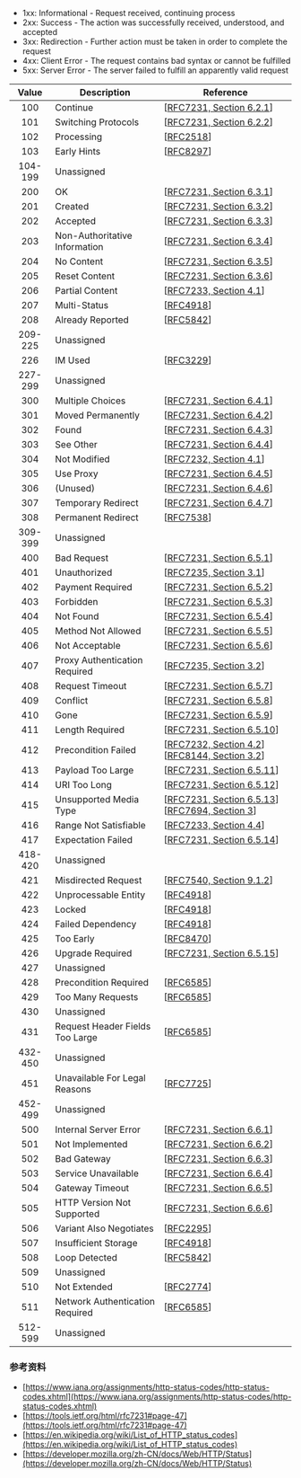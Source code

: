 - 1xx: Informational - Request received, continuing process
- 2xx: Success - The action was successfully received, understood, and accepted
- 3xx: Redirection - Further action must be taken in order to complete the request
- 4xx: Client Error - The request contains bad syntax or cannot be fulfilled
- 5xx: Server Error - The server failed to fulfill an apparently valid request

<table>
      <thead>
        <tr style="cursor: pointer;">
          <th>Value</th>
          <th>Description</th>
          <th>Reference</th>
        </tr>
      </thead>
      <tbody>
        <tr>
          <td align="center">100</td>
          <td>Continue</td>
          <td>[<a href="http://www.iana.org/go/rfc7231">RFC7231, Section 6.2.1</a>]</td>
        </tr>
        <tr>
          <td align="center">101</td>
          <td>Switching Protocols</td>
          <td>[<a href="http://www.iana.org/go/rfc7231">RFC7231, Section 6.2.2</a>]</td>
        </tr>
        <tr>
          <td align="center">102</td>
          <td>Processing</td>
          <td>[<a href="http://www.iana.org/go/rfc2518">RFC2518</a>]</td>
        </tr>
        <tr>
          <td align="center">103</td>
          <td>Early Hints</td>
          <td>[<a href="http://www.iana.org/go/rfc8297">RFC8297</a>]</td>
        </tr>
        <tr>
          <td align="center">104-199</td>
          <td>Unassigned</td>
          <td></td>
        </tr>
        <tr>
          <td align="center">200</td>
          <td>OK</td>
          <td>[<a href="http://www.iana.org/go/rfc7231">RFC7231, Section 6.3.1</a>]</td>
        </tr>
        <tr>
          <td align="center">201</td>
          <td>Created</td>
          <td>[<a href="http://www.iana.org/go/rfc7231">RFC7231, Section 6.3.2</a>]</td>
        </tr>
        <tr>
          <td align="center">202</td>
          <td>Accepted</td>
          <td>[<a href="http://www.iana.org/go/rfc7231">RFC7231, Section 6.3.3</a>]</td>
        </tr>
        <tr>
          <td align="center">203</td>
          <td>Non-Authoritative Information</td>
          <td>[<a href="http://www.iana.org/go/rfc7231">RFC7231, Section 6.3.4</a>]</td>
        </tr>
        <tr>
          <td align="center">204</td>
          <td>No Content</td>
          <td>[<a href="http://www.iana.org/go/rfc7231">RFC7231, Section 6.3.5</a>]</td>
        </tr>
        <tr>
          <td align="center">205</td>
          <td>Reset Content</td>
          <td>[<a href="http://www.iana.org/go/rfc7231">RFC7231, Section 6.3.6</a>]</td>
        </tr>
        <tr>
          <td align="center">206</td>
          <td>Partial Content</td>
          <td>[<a href="http://www.iana.org/go/rfc7233">RFC7233, Section 4.1</a>]</td>
        </tr>
        <tr>
          <td align="center">207</td>
          <td>Multi-Status</td>
          <td>[<a href="http://www.iana.org/go/rfc4918">RFC4918</a>]</td>
        </tr>
        <tr>
          <td align="center">208</td>
          <td>Already Reported</td>
          <td>[<a href="http://www.iana.org/go/rfc5842">RFC5842</a>]</td>
        </tr>
        <tr>
          <td align="center">209-225</td>
          <td>Unassigned</td>
          <td></td>
        </tr>
        <tr>
          <td align="center">226</td>
          <td>IM Used</td>
          <td>[<a href="http://www.iana.org/go/rfc3229">RFC3229</a>]</td>
        </tr>
        <tr>
          <td align="center">227-299</td>
          <td>Unassigned</td>
          <td></td>
        </tr>
        <tr>
          <td align="center">300</td>
          <td>Multiple Choices</td>
          <td>[<a href="http://www.iana.org/go/rfc7231">RFC7231, Section 6.4.1</a>]</td>
        </tr>
        <tr>
          <td align="center">301</td>
          <td>Moved Permanently</td>
          <td>[<a href="http://www.iana.org/go/rfc7231">RFC7231, Section 6.4.2</a>]</td>
        </tr>
        <tr>
          <td align="center">302</td>
          <td>Found</td>
          <td>[<a href="http://www.iana.org/go/rfc7231">RFC7231, Section 6.4.3</a>]</td>
        </tr>
        <tr>
          <td align="center">303</td>
          <td>See Other</td>
          <td>[<a href="http://www.iana.org/go/rfc7231">RFC7231, Section 6.4.4</a>]</td>
        </tr>
        <tr>
          <td align="center">304</td>
          <td>Not Modified</td>
          <td>[<a href="http://www.iana.org/go/rfc7232">RFC7232, Section 4.1</a>]</td>
        </tr>
        <tr>
          <td align="center">305</td>
          <td>Use Proxy</td>
          <td>[<a href="http://www.iana.org/go/rfc7231">RFC7231, Section 6.4.5</a>]</td>
        </tr>
        <tr>
          <td align="center">306</td>
          <td>(Unused)</td>
          <td>[<a href="http://www.iana.org/go/rfc7231">RFC7231, Section 6.4.6</a>]</td>
        </tr>
        <tr>
          <td align="center">307</td>
          <td>Temporary Redirect</td>
          <td>[<a href="http://www.iana.org/go/rfc7231">RFC7231, Section 6.4.7</a>]</td>
        </tr>
        <tr>
          <td align="center">308</td>
          <td>Permanent Redirect</td>
          <td>[<a href="http://www.iana.org/go/rfc7538">RFC7538</a>]</td>
        </tr>
        <tr>
          <td align="center">309-399</td>
          <td>Unassigned</td>
          <td></td>
        </tr>
        <tr>
          <td align="center">400</td>
          <td>Bad Request</td>
          <td>[<a href="http://www.iana.org/go/rfc7231">RFC7231, Section 6.5.1</a>]</td>
        </tr>
        <tr>
          <td align="center">401</td>
          <td>Unauthorized</td>
          <td>[<a href="http://www.iana.org/go/rfc7235">RFC7235, Section 3.1</a>]</td>
        </tr>
        <tr>
          <td align="center">402</td>
          <td>Payment Required</td>
          <td>[<a href="http://www.iana.org/go/rfc7231">RFC7231, Section 6.5.2</a>]</td>
        </tr>
        <tr>
          <td align="center">403</td>
          <td>Forbidden</td>
          <td>[<a href="http://www.iana.org/go/rfc7231">RFC7231, Section 6.5.3</a>]</td>
        </tr>
        <tr>
          <td align="center">404</td>
          <td>Not Found</td>
          <td>[<a href="http://www.iana.org/go/rfc7231">RFC7231, Section 6.5.4</a>]</td>
        </tr>
        <tr>
          <td align="center">405</td>
          <td>Method Not Allowed</td>
          <td>[<a href="http://www.iana.org/go/rfc7231">RFC7231, Section 6.5.5</a>]</td>
        </tr>
        <tr>
          <td align="center">406</td>
          <td>Not Acceptable</td>
          <td>[<a href="http://www.iana.org/go/rfc7231">RFC7231, Section 6.5.6</a>]</td>
        </tr>
        <tr>
          <td align="center">407</td>
          <td>Proxy Authentication Required</td>
          <td>[<a href="http://www.iana.org/go/rfc7235">RFC7235, Section 3.2</a>]</td>
        </tr>
        <tr>
          <td align="center">408</td>
          <td>Request Timeout</td>
          <td>[<a href="http://www.iana.org/go/rfc7231">RFC7231, Section 6.5.7</a>]</td>
        </tr>
        <tr>
          <td align="center">409</td>
          <td>Conflict</td>
          <td>[<a href="http://www.iana.org/go/rfc7231">RFC7231, Section 6.5.8</a>]</td>
        </tr>
        <tr>
          <td align="center">410</td>
          <td>Gone</td>
          <td>[<a href="http://www.iana.org/go/rfc7231">RFC7231, Section 6.5.9</a>]</td>
        </tr>
        <tr>
          <td align="center">411</td>
          <td>Length Required</td>
          <td>[<a href="http://www.iana.org/go/rfc7231">RFC7231, Section 6.5.10</a>]</td>
        </tr>
        <tr>
          <td align="center">412</td>
          <td>Precondition Failed</td>
          <td>[<a href="http://www.iana.org/go/rfc7232">RFC7232, Section 4.2</a>][<a href="http://www.iana.org/go/rfc8144">RFC8144, Section 3.2</a>]</td>
        </tr>
        <tr>
          <td align="center">413</td>
          <td>Payload Too Large</td>
          <td>[<a href="http://www.iana.org/go/rfc7231">RFC7231, Section 6.5.11</a>]</td>
        </tr>
        <tr>
          <td align="center">414</td>
          <td>URI Too Long</td>
          <td>[<a href="http://www.iana.org/go/rfc7231">RFC7231, Section 6.5.12</a>]</td>
        </tr>
        <tr>
          <td align="center">415</td>
          <td>Unsupported Media Type</td>
          <td>[<a href="http://www.iana.org/go/rfc7231">RFC7231, Section 6.5.13</a>][<a href="http://www.iana.org/go/rfc7694">RFC7694, Section 3</a>]</td>
        </tr>
        <tr>
          <td align="center">416</td>
          <td>Range Not Satisfiable</td>
          <td>[<a href="http://www.iana.org/go/rfc7233">RFC7233, Section 4.4</a>]</td>
        </tr>
        <tr>
          <td align="center">417</td>
          <td>Expectation Failed</td>
          <td>[<a href="http://www.iana.org/go/rfc7231">RFC7231, Section 6.5.14</a>]</td>
        </tr>
        <tr>
          <td align="center">418-420</td>
          <td>Unassigned</td>
          <td></td>
        </tr>
        <tr>
          <td align="center">421</td>
          <td>Misdirected Request</td>
          <td>[<a href="http://www.iana.org/go/rfc7540">RFC7540, Section 9.1.2</a>]</td>
        </tr>
        <tr>
          <td align="center">422</td>
          <td>Unprocessable Entity</td>
          <td>[<a href="http://www.iana.org/go/rfc4918">RFC4918</a>]</td>
        </tr>
        <tr>
          <td align="center">423</td>
          <td>Locked</td>
          <td>[<a href="http://www.iana.org/go/rfc4918">RFC4918</a>]</td>
        </tr>
        <tr>
          <td align="center">424</td>
          <td>Failed Dependency</td>
          <td>[<a href="http://www.iana.org/go/rfc4918">RFC4918</a>]</td>
        </tr>
        <tr>
          <td align="center">425</td>
          <td>Too Early</td>
          <td>[<a href="http://www.iana.org/go/rfc8470">RFC8470</a>]</td>
        </tr>
        <tr>
          <td align="center">426</td>
          <td>Upgrade Required</td>
          <td>[<a href="http://www.iana.org/go/rfc7231">RFC7231, Section 6.5.15</a>]</td>
        </tr>
        <tr>
          <td align="center">427</td>
          <td>Unassigned</td>
          <td></td>
        </tr>
        <tr>
          <td align="center">428</td>
          <td>Precondition Required</td>
          <td>[<a href="http://www.iana.org/go/rfc6585">RFC6585</a>]</td>
        </tr>
        <tr>
          <td align="center">429</td>
          <td>Too Many Requests</td>
          <td>[<a href="http://www.iana.org/go/rfc6585">RFC6585</a>]</td>
        </tr>
        <tr>
          <td align="center">430</td>
          <td>Unassigned</td>
          <td></td>
        </tr>
        <tr>
          <td align="center">431</td>
          <td>Request Header Fields Too Large</td>
          <td>[<a href="http://www.iana.org/go/rfc6585">RFC6585</a>]</td>
        </tr>
        <tr>
          <td align="center">432-450</td>
          <td>Unassigned</td>
          <td></td>
        </tr>
        <tr>
          <td align="center">451</td>
          <td>Unavailable For Legal Reasons</td>
          <td>[<a href="http://www.iana.org/go/rfc7725">RFC7725</a>]</td>
        </tr>
        <tr>
          <td align="center">452-499</td>
          <td>Unassigned</td>
          <td></td>
        </tr>
        <tr>
          <td align="center">500</td>
          <td>Internal Server Error</td>
          <td>[<a href="http://www.iana.org/go/rfc7231">RFC7231, Section 6.6.1</a>]</td>
        </tr>
        <tr>
          <td align="center">501</td>
          <td>Not Implemented</td>
          <td>[<a href="http://www.iana.org/go/rfc7231">RFC7231, Section 6.6.2</a>]</td>
        </tr>
        <tr>
          <td align="center">502</td>
          <td>Bad Gateway</td>
          <td>[<a href="http://www.iana.org/go/rfc7231">RFC7231, Section 6.6.3</a>]</td>
        </tr>
        <tr>
          <td align="center">503</td>
          <td>Service Unavailable</td>
          <td>[<a href="http://www.iana.org/go/rfc7231">RFC7231, Section 6.6.4</a>]</td>
        </tr>
        <tr>
          <td align="center">504</td>
          <td>Gateway Timeout</td>
          <td>[<a href="http://www.iana.org/go/rfc7231">RFC7231, Section 6.6.5</a>]</td>
        </tr>
        <tr>
          <td align="center">505</td>
          <td>HTTP Version Not Supported</td>
          <td>[<a href="http://www.iana.org/go/rfc7231">RFC7231, Section 6.6.6</a>]</td>
        </tr>
        <tr>
          <td align="center">506</td>
          <td>Variant Also Negotiates</td>
          <td>[<a href="http://www.iana.org/go/rfc2295">RFC2295</a>]</td>
        </tr>
        <tr>
          <td align="center">507</td>
          <td>Insufficient Storage</td>
          <td>[<a href="http://www.iana.org/go/rfc4918">RFC4918</a>]</td>
        </tr>
        <tr>
          <td align="center">508</td>
          <td>Loop Detected</td>
          <td>[<a href="http://www.iana.org/go/rfc5842">RFC5842</a>]</td>
        </tr>
        <tr>
          <td align="center">509</td>
          <td>Unassigned</td>
          <td></td>
        </tr>
        <tr>
          <td align="center">510</td>
          <td>Not Extended</td>
          <td>[<a href="http://www.iana.org/go/rfc2774">RFC2774</a>]</td>
        </tr>
        <tr>
          <td align="center">511</td>
          <td>Network Authentication Required</td>
          <td>[<a href="http://www.iana.org/go/rfc6585">RFC6585</a>]</td>
        </tr>
        <tr>
          <td align="center">512-599</td>
          <td>Unassigned</td>
          <td></td>
        </tr>
      </tbody>
    </table>

### 参考资料
- [https://www.iana.org/assignments/http-status-codes/http-status-codes.xhtml](https://www.iana.org/assignments/http-status-codes/http-status-codes.xhtml)
- [https://tools.ietf.org/html/rfc7231#page-47](https://tools.ietf.org/html/rfc7231#page-47)
- [https://en.wikipedia.org/wiki/List_of_HTTP_status_codes](https://en.wikipedia.org/wiki/List_of_HTTP_status_codes)
- [https://developer.mozilla.org/zh-CN/docs/Web/HTTP/Status](https://developer.mozilla.org/zh-CN/docs/Web/HTTP/Status)